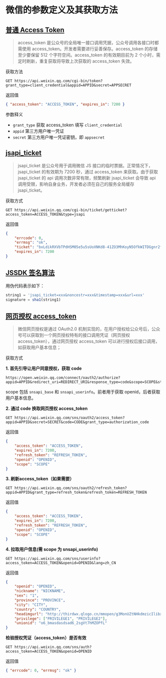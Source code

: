 # 微信的参数定义及其获取方法

## [普通 Access Token](https://developers.weixin.qq.com/doc/offiaccount/Basic_Information/Get_access_token.html)

> access_token 是公众号的全局唯一接口调用凭据，公众号调用各接口时都需使用 access_token。开发者需要进行妥善保存。access_token 的存储至少要保留 512 个字符空间。access_token 的有效期目前为 2 个小时，需定时刷新，重复获取将导致上次获取的 access_token 失效。

获取方法

```
GET https://api.weixin.qq.com/cgi-bin/token?grant_type=client_credential&appid=APPID&secret=APPSECRET
```

返回值

```json
{ "access_token": "ACCESS_TOKEN", "expires_in": 7200 }
```

参数释义

- `grant_type` 获取 access_token 填写 `client_credential`
- `appid` 第三方用户唯一凭证
- `secret` 第三方用户唯一凭证密钥，即 `appsecret`

## [jsapi_ticket](https://developers.weixin.qq.com/doc/offiaccount/OA_Web_Apps/JS-SDK.html#62)

> jsapi_ticket 是公众号用于调用微信 JS 接口的临时票据。正常情况下，jsapi_ticket 的有效期为 7200 秒，通过 access_token 来获取。由于获取 jsapi_ticket 的 api 调用次数非常有限，频繁刷新 jsapi_ticket 会导致 api 调用受限，影响自身业务，开发者必须在自己的服务全局缓存 jsapi_ticket。

获取方式

```
GET https://api.weixin.qq.com/cgi-bin/ticket/getticket?access_token=ACCESS_TOKEN&type=jsapi
```

返回值

```json
{
    "errcode": 0,
    "errmsg": "ok",
    "ticket": "bxLdikRXVbTPdHSM05e5u5sUoXNKd8-41ZO3MhKoyN5OfkWITDGgnr2fwJ0m9E8NYzWKVZvdVtaUgWvsdshFKA",
    "expires_in": 7200
}
```

## [JSSDK 签名算法](https://developers.weixin.qq.com/doc/offiaccount/OA_Web_Apps/JS-SDK.html#62)

用伪代码表示如下：

```js
string1 = 'jsapi_ticket=xxx&noncestr=xxx&timestamp=xxx&url=xxx'
signature = sha1(string1)
```

## [网页授权 access_token](https://developers.weixin.qq.com/doc/offiaccount/OA_Web_Apps/Wechat_webpage_authorization.html)

> 微信网页授权是通过 OAuth2.0 机制实现的，在用户授权给公众号后，公众号可以获取到一个网页授权特有的接口调用凭证（网页授权access_token），通过网页授权 access_token 可以进行授权后接口调用，如获取用户基本信息；

获取方式

**1. 首先引导让用户同意授权，获取 code**

```
https://open.weixin.qq.com/connect/oauth2/authorize?appid=APPID&redirect_uri=REDIRECT_URI&response_type=code&scope=SCOPE&state=STATE#wechat_redirect
```

scope 包括 `snsapi_base` 和 `snsapi_userinfo`。前者用于获取 openid，后者获取用户基本信息。

**2. 通过 code 换取网页授权 access_token**

```
GET https://api.weixin.qq.com/sns/oauth2/access_token?appid=APPID&secret=SECRET&code=CODE&grant_type=authorization_code
```

返回值

```json
{
    "access_token": "ACCESS_TOKEN",
    "expires_in": 7200,
    "refresh_token": "REFRESH_TOKEN",
    "openid": "OPENID",
    "scope": "SCOPE" 
}
```

**3. 刷新access_token（如果需要）**

```
GET https://api.weixin.qq.com/sns/oauth2/refresh_token?appid=APPID&grant_type=refresh_token&refresh_token=REFRESH_TOKEN
```

返回值

```json
{ 
    "access_token": "ACCESS_TOKEN",
    "expires_in": 7200,
    "refresh_token": "REFRESH_TOKEN",
    "openid": "OPENID",
    "scope": "SCOPE" 
}
```

**4. 拉取用户信息(需 scope 为 snsapi_userinfo)**

```
GET https://api.weixin.qq.com/sns/userinfo?access_token=ACCESS_TOKEN&openid=OPENID&lang=zh_CN
```

返回值

```json
{
    "openid": "OPENID", 
    "nickname": "NICKNAME",
    "sex": "1",
    "province": "PROVINCE",
    "city": "CITY",
    "country": "COUNTRY",
    "headimgurl": "http://thirdwx.qlogo.cn/mmopen/g3MonUZtNHkdmzicIlibx6iaFqAc56vxLSUfpb6n5WKSYVY0ChQKkiaJSgQ1dZuTOgvLLrhJbERQQ4eMsv84eavHiaiceqxibJxCfHe/46",
    "privilege": ["PRIVILEGE1", "PRIVILEGE2"],
    "unionid": "o6_bmasdasdsad6_2sgVt7hMZOPfL"
}
```

**检验授权凭证（access_token）是否有效**

```
GET https://api.weixin.qq.com/sns/auth?access_token=ACCESS_TOKEN&openid=OPENID
```

返回值

```json
{ "errcode": 0, "errmsg": "ok" }
```